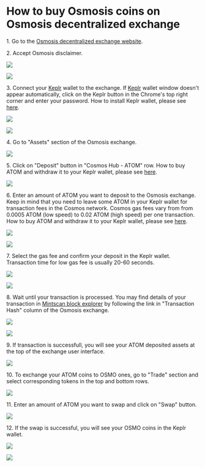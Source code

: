 # How to buy Osmosis coins on Osmosis decentralized exchange

1\. Go to the [Osmosis decentralized exchange website](https://app.osmosis.zone/).

2\. Accept Osmosis disclaimer.

![](../../.gitbook/assets/00\_osmosis\_disclaimer.PNG)

![](../../.gitbook/assets/01\_osmosis\_homepage.PNG)

3\. Connect your [Keplr](https://www.keplr.app/) wallet to the exchange. If [Keplr](https://www.keplr.app/) wallet window doesn't appear automatically, click on the Keplr button in the Chrome's top right corner and enter your password. How to install Keplr wallet, please see [here](how-to-install-keplr-wallet.md).

![](<../../.gitbook/assets/02\_keplr\_login\_to\_osmosis\_exchange (1).png>)

![](../../.gitbook/assets/03\_keplr\_logged\_in.png)

4\. Go to "Assets" section of the Osmosis exchange.

![](../../.gitbook/assets/04\_assets\_section.PNG)

5\. Click on "Deposit" button in "Cosmos Hub - ATOM" row. How to buy ATOM and withdraw it to your Keplr wallet, please see [here](how-to-buy-atom-on-centralized-exchange/).

![](../../.gitbook/assets/05\_ATOM\_deposit\_button.png)

6\. Enter an amount of ATOM you want to deposit to the Osmosis exchange. Keep in mind that you need to leave some ATOM in your Keplr wallet for transaction fees in the Cosmos network. Cosmos gas fees vary from from 0.0005 ATOM (low speed) to 0.02 ATOM (high speed) per one transaction. How to buy ATOM and withdraw it to your Keplr wallet, please see [here](how-to-buy-atom-on-centralized-exchange/).

![](../../.gitbook/assets/07\_deposit\_IBC\_asset\_screen.PNG)

![](../../.gitbook/assets/08\_deposit\_0\_08\_atom.PNG)

7\. Select the gas fee and confirm your deposit in the Keplr wallet. Transaction time for low gas fee is usually 20-60 seconds.

![](../../.gitbook/assets/09\_deposit\_confirmation.PNG)

![](../../.gitbook/assets/10\_low\_fee\_selection.png)

8\. Wait until your transaction is processed. You may find details of your transaction in [Mintscan block explorer](https://www.mintscan.io/osmosis) by following the link in "Transaction Hash" column of the Osmosis exchange.

![](../../.gitbook/assets/11\_pending\_transaction.PNG)

![](../../.gitbook/assets/12\_successful\_transaction.PNG)

9\. If transaction is successfull, you will see your ATOM deposited assets at the top of the exchange user interface.

![](../../.gitbook/assets/13\_assets\_overview.PNG)

10\. To exchange your ATOM coins to OSMO ones, go to "Trade" section and select corresponding tokens in the top and bottom rows.

![](../../.gitbook/assets/14\_osmosis\_trade\_section\_with\_balance.PNG)

11\. Enter an amount of ATOM you want to swap and click on "Swap" button.

![](../../.gitbook/assets/15\_swap\_max\_button.PNG)

12\. If the swap is successful, you will see your OSMO coins in the Keplr wallet.

![](../../.gitbook/assets/16\_tx\_successful.png)

![](../../.gitbook/assets/17\_osmosis\_balance.PNG)
